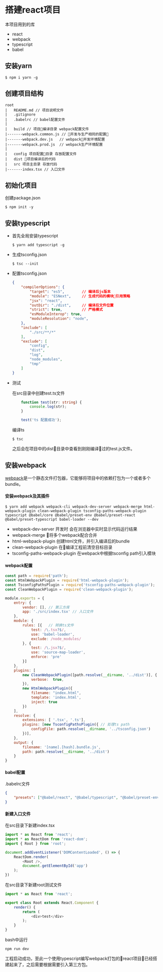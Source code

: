 # 搭建react项目

本项目用到的库

- react
- webpack
- typescript
- babel

## 安装yarn

```shell
$ npm i yarn -g 
```

## 创建项目结构

```
root
|   README.md // 项目说明文件
|   .gitignore
|   .babelrc // babel配置文件
|   
|   build // 项目编译目录 webpack配置文件
|-------webpack.common.js // 开发与生产相同的配置
|-------webpack.dev.js   // webpack开发环境配置
|-------webpack.prod.js  // webpack生产环境配置
|
|   config 项目配置目录 存放配置文件
|   dist 项目编译后的代码
|   src 项目主目录 存放代码
|-------index.tsx // 入口文件
```

## 初始化项目

创建package.json

```shell
$ npm init -y
```

## 安装typescript

- 首先全局安装typescript

    ```shell
    $ yarn add typescript -g
    ```

- 生成tsconfig.json

    ```shell
    $ tsc --init
    ```

- 配置tsconfig.json
    ```json
    {
        "compilerOptions": {
            "target": "es5",        // 编译后js版本
            "module": "ESNext",     // 生成代码的模块引用策略
            "jsx": "react",
            "outDir": "./dist",     // 编译后文件位置
            "strict": true,         // 严格模式
            "esModuleInterop": true,
            "moduleResolution": "node", 
        },
        "include": [
            "./src/**/*"
        ],
        "exclude": [
            "config",
            "dist",
            "log",
            "node_modules",
            "tmp"
        ]
    }
    ```

- 测试

    在src目录中创建test.ts文件

    ```typescript
        function test(str: string) {
            console.log(str);
        }

        test('ts 配置成功');
    ```

    编译ts

    ```shell
    $ tsc
    ```

    之后会在项目中的dist目录中查看到刚刚编译过的test.js文件。

## 安装webpack

[webpack](https://www.webpackjs.com/concepts/)是一个静态文件打包器，它能够将项目中的依赖打包为一个或者多个bundle。

#### 安装webpack及其插件

```shell
$ yarn add webpack webpack-cli webpack-dev-server webpack-merge html-webpack-plugin clean-webpack-plugin tsconfig-paths-webpack-plugin  typescript @babel/core @babel/preset-env @babel/preset-react @babel/preset-typescript babel-loader --dev
```

- webpack-dev-server 开发时 会在浏览器中实时显示代码运行结果
- webpack-merge 将多个webpack配合合并
- html-webpack-plugin 创建html文件，并引入编译后的bundle
- clean-webpack-plugin 在编译工程前清空目标目录
- tsconfig-paths-webpack-plugin 在webpack中根据tsconfig path引入模块

#### webpack配置

```javascript
const path = require('path');
const HtmlWebpackPlugin = require('html-webpack-plugin');
const TsconfigPathsPlugin = require('tsconfig-paths-webpack-plugin'); 
const CleanWebpackPlugin = require('clean-webpack-plugin');

module.exports = {
    entry: {
        vendor: [], // 第三方库
        app: './src/index.tsx' // 入口文件
    },
    module: {
        rules: [{   // 转换ts文件
            test: /\.tsx?$/,
            use: 'babel-loader',
            exclude: /node_modules/
        }, {
            test: /\.jsx?$/,
            use: 'source-map-loader',
            enforce: 'pre'
        }]
    },
    plugins: [
        new CleanWebpackPlugin([path.resolve(__dirname, '../dist')], {
            verbose:  true,
        }),
        new HtmlWebpackPlugin({
            filename: "index.html",
            template: 'index.html',
            inject: true
        })
    ],
    resolve: {
        extensions: [ '.tsx', '.ts'],
        plugins: [new TsconfigPathsPlugin({ // 处理ts path
            configFile: path.resolve(__dirname, '../tsconfig.json')
        })],
    },
    output: {
        filename: '[name].[hash].bundle.js',
        path: path.resolve(__dirname, '../dist')
    }
}
```

#### babel配置

.babelrc文件
```json
{
    "presets": ["@babel/react", "@babel/typescript", "@babel/preset-env"]
}
```

#### 新建入口文件

在src目录下新建index.tsx
```typescript
import * as React from 'react';
import * as ReactDom from 'react-dom';
import { Root } from 'root';

document.addEventListener('DOMContentLoaded', () => {
    ReactDom.render(
        <Root />,
        document.getElementById('app')
    );
})
```

在src目录下新建root测试文件

```typescript
import * as React from 'react';

export class Root extends React.Component {
    render() {
        return (
            <div>test</div>
        );
    }
}
```

bash中运行

```shell
npm run dev
```

工程启动成功，至此一个使用typescript编写webpack打包的react项目已经搭建起来了，之后需要根据需要引入第三方包。
